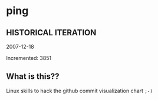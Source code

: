 # ping

## HISTORICAL ITERATION
2007-12-18

Incremented: 3851

## What is this?? 
Linux skills to hack the github commit visualization chart `;-)`
